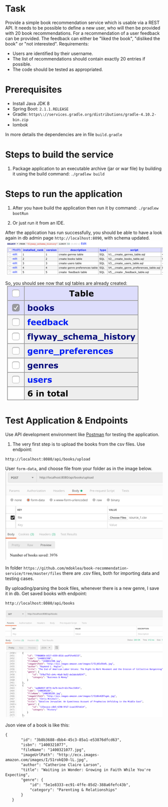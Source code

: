 # Task

Provide a simple book recommendation service which is usable via a REST API. It needs to be possible to define a new user, who will then be provided with 20 book recommendations. For a recommendation of a user feedback can be provided. The feedback can either be "liked the book", "disliked the book" or "not interested".
Requirements:
* Users are identified by their username.
* The list of recommendations should contain exactly 20 entries if possible.
* The code should be tested as appropriated.

# Prerequisites

* Install Java JDK 8
* Spring Boot:  `2.1.1.RELEASE`
* Gradle: `https\://services.gradle.org/distributions/gradle-4.10.2-bin.zip`
* lombok

In more details the dependencies are in file `build.gradle`

# Steps to build the service

1. Package application to an executable archive (jar or war file) by building it using the build command:
   `./gradlew build`
 
# Steps to run the application

1. After you have build the application then run it by command:
   `./gradlew bootRun`
   
2. Or just run it from an IDE.

 After the application has run successfully, you should be able to have a look again in db admin page `http://localhost:8090`, with schema updated.
 ![Migraftion Files](/images/img1.png/)
 
So, you should see now that sql tables are already created:
 ![SQL Tables](/images/img2.png/)

# Test Application & Endpoints

Use API development environment like [Postman](https://www.getpostman.com/) for testing the application.

1. The very first step is to upload the books from the csv files. Use endpoint:
```
http://localhost:8080/api/books/upload
```
User  `form-data`, and choose file from your folder as in the image below.
 ![Upload Csv File](/images/upload.png/)
  
In folder `https://github.com/mdoklea/book-recommendation-service/tree/master/files` there are .csv files, both for importing data and testing cases.

By uploading/parsing the book files, whenever there is a new genre, I save it in db. Get saved books with endpoint: 
```
http://localhost:8080/api/books
```

 ![Get Books](/images/books.png/)
 
Json view of a book is like this: 
 
 ```
 {
        "id": "3b8b3688-dbb4-45c3-85a1-e53876dfcd63",
        "isbn": "1400321077",
        "fileName": "1400321077.jpg",
        "imageUrlPath": "http://ecx.images-amazon.com/images/I/51rokQ30-lL.jpg",
        "author": "Catherine Claire Larson",
        "title": "Waiting in Wonder: Growing in Faith While You're Expecting",
        "genre": {
            "id": "5e1e8333-ec91-4ffe-85d2-388a6fefc43b",
            "category": "Parenting & Relationships"
        }
    }
 ```